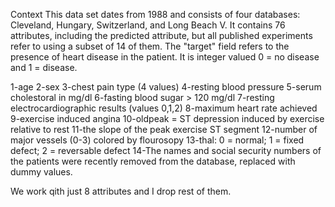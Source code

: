 Context
This data set dates from 1988 and consists of four databases: Cleveland, Hungary, Switzerland, and Long Beach V. It contains 76 attributes, including the predicted attribute, but all published experiments refer to using a subset of 14 of them. The "target" field refers to the presence of heart disease in the patient. 
It is integer valued 0 = no disease and 1 = disease.

1-age
2-sex
3-chest pain type (4 values)
4-resting blood pressure
5-serum cholestoral in mg/dl
6-fasting blood sugar > 120 mg/dl
7-resting electrocardiographic results (values 0,1,2)
8-maximum heart rate achieved
9-exercise induced angina
10-oldpeak = ST depression induced by exercise relative to rest
11-the slope of the peak exercise ST segment
12-number of major vessels (0-3) colored by flourosopy
13-thal: 0 = normal; 1 = fixed defect; 2 = reversable defect
14-The names and social security numbers of the patients were recently removed from the database, replaced with dummy values.

We work qith just 8 attributes and I drop rest of them.
